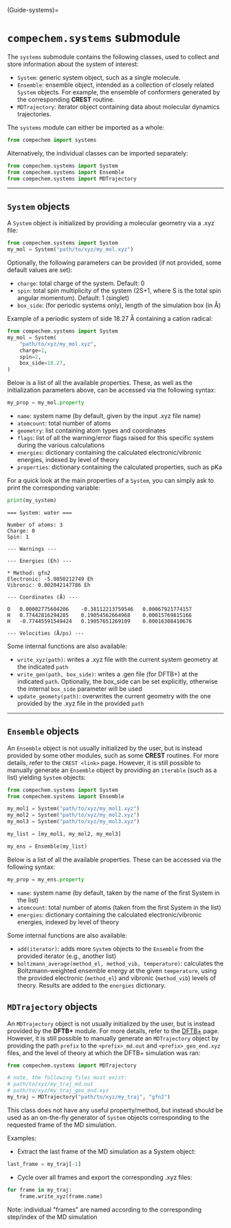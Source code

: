 (Guide-systems)=
# `compechem.systems` submodule

The `systems` submodule contains the following classes, used to collect and store information about the system of interest:

* `System`: generic system object, such as a single molecule.
* `Ensemble`: ensemble object, intended as a collection of closely related `System` objects. For example, the ensemble of conformers generated by the corresponding **CREST** routine.
* `MDTrajectory`: iterator object containing data about molecular dynamics trajectories.

The `systems` module can either be imported as a whole:

```python
from compechem import systems
```

Alternatively, the individual classes can be imported separately:

```python
from compechem.systems import System
from compechem.systems import Ensemble
from compechem.systems import MDTrajectory
```

---

## `System` objects

A `System` object is initialized by providing a molecular geometry via a .xyz file:

```python
from compechem.systems import System
my_mol = System("path/to/xyz/my_mol.xyz")
```

Optionally, the following parameters can be provided (if not provided, some default values are set):

* `charge`: total charge of the system. Default: 0
* `spin`: total spin multiplicity of the system (2S+1, where S is the total spin angular momentum). Default: 1 (singlet)
* `box_side`: (for periodic systems only), length of the simulation box (in Å)

Example of a periodic system of side 18.27 Å containing a cation radical:
```python
from compechem.systems import System
my_mol = System(
    "path/to/xyz/my_mol.xyz", 
    charge=1, 
    spin=2,
    box_side=18.27,
)
```

Below is a list of all the available properties. These, as well as the initialization parameters above, can be accessed via the following syntax:

```python
my_prop = my_mol.property
```

* `name`: system name (by default, given by the input .xyz file name)
* `atomcount`: total number of atoms 
* `geometry`: list containing atom types and coordinates
* `flags`: list of all the warning/error flags raised for this specific system during the various calculations
* `energies`: dictionary containing the calculated electronic/vibronic energies, indexed by level of theory
* `properties`: dictionary containing the calculated properties, such as pKa

For a quick look at the main properties of a `System`, you can simply ask to print the corresponding variable:

```python
print(my_system)
```

```
=== System: water === 

Number of atoms: 3
Charge: 0
Spin: 1

--- Warnings ---

--- Energies (Eh) --- 

* Method: gfn2
Electronic: -5.0850212749 Eh
Vibronic: 0.002042147786 Eh

--- Coordinates (Å) --- 

O	0.00002775604206	-0.38112213759546	0.00067921774157
H	0.77442816294285	0.19054562664968	0.00015769815166
H	-0.77445591549424	0.19057651269109	0.00016308410676

--- Velocities (Å/ps) --- 
```

Some internal functions are also available:

* `write_xyz(path)`: writes a .xyz file with the current system geometry at the indicated `path`
* `write_gen(path, box_side)`: writes a .gen file (for DFTB+) at the indicated `path`. Optionally, the box_side can be set explicitly, otherwise the internal `box_side` parameter will be used
* `update_geomety(path)`: overwrites the current geometry with the one provided by the .xyz file in the provided `path`

---

## `Ensemble` objects

An `Ensemble` object is not usually initialized by the user, but is instead provided by some other modules, such as some **CREST** routines. For more details, refer to the `CREST <link>` page. However, it is still possible to manually generate an `Ensemble` object by providing an `iterable` (such as a list) yielding `System` objects:

```python
from compechem.systems import System
from compechem.systems import Ensemble

my_mol1 = System("path/to/xyz/my_mol1.xyz")
my_mol2 = System("path/to/xyz/my_mol2.xyz")
my_mol3 = System("path/to/xyz/my_mol3.xyz")

my_list = [my_mol1, my_mol2, my_mol3]

my_ens = Ensemble(my_list)
```

Below is a list of all the available properties. These can be accessed via the following syntax:

```python
my_prop = my_ens.property
```

* `name`: system name (by default, taken by the name of the first System in the list)
* `atomcount`: total number of atoms (taken from the first System in the list) 
* `energies`: dictionary containing the calculated electronic/vibronic energies, indexed by level of theory

Some internal functions are also available:

* `add(iterator)`: adds more `System` objects to the `Ensemble` from the provided iterator (e.g., another list)
* `boltzmann_average(method_el, method_vib, temperature)`: calculates the Boltzmann-weighted ensemble energy at the given `temperature`, using the provided electronic (`method_el`) and vibronic (`method_vib`) levels of theory. Results are added to the `energies` dictionary.

## `MDTrajectory` objects

An `MDTrajectory` object is not usually initialized by the user, but is instead provided by the **DFTB+** module. For more details, refer to the [DFTB+](Guide-wrappers-dftbplus) page. However, it is still possible to manually generate an `MDTrajectory` object by providing the path `prefix` to the `<prefix>_md.out` and `<prefix>_geo_end.xyz` files, and the level of theory at which the DFTB+ simulation was ran:

```python
from compechem.systems import MDTrajectory

# note, the following files must exist:
# path/to/xyz/my_traj_md.out
# path/to/xyz/my_traj_geo_end.xyz
my_traj = MDTrajectory("path/to/xyz/my_traj", "gfn2")
```

This class does not have any useful property/method, but instead should be used as an on-the-fly generator of `System` objects corresponding to the requested frame of the MD simulation. 

Examples:

* Extract the last frame of the MD simulation as a System object:
```python
last_frame = my_traj[-1]
```
* Cycle over all frames and export the corresponding .xyz files:
```python
for frame in my_traj:
    frame.write_xyz(frame.name)
```

Note: individual "frames" are named according to the corresponding step/index of the MD simulation